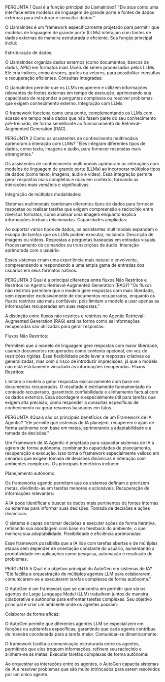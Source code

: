 PERGUNTA 1
Qual é a função principal do LlamaIndex?
"Ele atua como uma interface entre modelos de linguagem de grande porte e fontes de dados externas para estruturar e consultar dados."

O LlamaIndex é um framework especificamente projetado para permitir que modelos de linguagem de grande porte (LLMs) interajam com fontes de dados externas de maneira estruturada e eficiente. Sua função principal inclui:

Estruturação de dados:

O LlamaIndex organiza dados externos (como documentos, bancos de dados, APIs) em formatos mais fáceis de serem processados pelos LLMs.
Ele cria índices, como árvores, grafos ou vetores, para possibilitar consultas e recuperação eficientes.
Consultas integradas:

O LlamaIndex permite que os LLMs recuperem e utilizem informações relevantes de fontes externas em tempo de execução, aprimorando sua capacidade de responder a perguntas complexas ou resolver problemas que exigem conhecimento externo.
Integração com LLMs:

O framework funciona como uma ponte, complementando os LLMs com acesso em tempo real a dados que não fazem parte do seu conhecimento pré-treinado, de forma semelhante ao funcionamento do Retrieval-Augmented Generation (RAG).

PERGUNTA 2
Como os assistentes de conhecimento multimodais aprimoram a interação com LLMs?
"Eles integram diferentes tipos de dados, como texto, imagens e áudio, para fornecer respostas mais abrangentes."

Os assistentes de conhecimento multimodais aprimoram as interações com modelos de linguagem de grande porte (LLMs) ao incorporar múltiplos tipos de dados (como texto, imagens, áudio e vídeo). Essa integração permite gerar respostas mais completas e ricas em contexto, tornando as interações mais versáteis e significativas.

Integração de múltiplas modalidades:

Sistemas multimodais combinam diferentes tipos de dados para fornecer respostas ou realizar tarefas que exigem compreensão e raciocínio entre diversos formatos, como analisar uma imagem enquanto explica informações textuais relacionadas.
Capacidades ampliadas:

Ao suportar vários tipos de dados, os assistentes multimodais expandem o escopo de tarefas que os LLMs podem executar, incluindo:
Descrição de imagens ou vídeos.
Respostas a perguntas baseadas em entradas visuais.
Processamento de comandos ou transcrições de áudio.
Interação aprimorada com o usuário:

Esses sistemas criam uma experiência mais natural e envolvente, compreendendo e respondendo a uma ampla gama de entradas dos usuários em seus formatos nativos.

PERGUNTA 3
Qual é a principal diferença entre fluxos Não Restritos e Restritos no Agentic Retrieval-Augmented Generation (RAG)?
"Os fluxos não restritos permitem que o modelo gere respostas com mais liberdade, sem depender exclusivamente de documentos recuperados, enquanto os fluxos restritos são mais confiáveis, pois limitam o modelo a usar apenas as informações recuperadas em suas respostas."

A distinção entre fluxos não restritos e restritos no Agentic Retrieval-Augmented Generation (RAG) está na forma como as informações recuperadas são utilizadas para gerar respostas:

Fluxos Não Restritos:

Permitem que o modelo de linguagem gere respostas com maior liberdade, usando documentos recuperados como contexto opcional, em vez de restrições rígidas.
Essa flexibilidade pode levar a respostas criativas ou generalizadas, mas com o risco de introduzir imprecisões, já que o modelo não está estritamente vinculado às informações recuperadas.
Fluxos Restritos:

Limitam o modelo a gerar respostas exclusivamente com base em documentos recuperados.
O resultado é estritamente fundamentado no conteúdo recuperado, garantindo confiabilidade e alinhamento factual com os dados externos.
Essa abordagem é especialmente útil para tarefas que exigem alta precisão, como responder a consultas específicas de conhecimento ou gerar resumos baseados em fatos.

PERGUNTA 4Quais são os principais benefícios de um Framework de IA Agentic?
"Ele permite que sistemas de IA planejem, recuperem e ajam de forma autônoma com base em metas, aprimorando a adaptabilidade e a tomada de decisões."

Um Framework de IA Agentic é projetado para capacitar sistemas de IA a agirem de forma autônoma, combinando capacidades de planejamento, recuperação e execução. Isso torna o framework especialmente valioso em cenários que exigem tomada de decisões dinâmicas e interação com ambientes complexos. Os principais benefícios incluem:

Planejamento autônomo:

Os frameworks agentic permitem que os sistemas definam e priorizem metas, dividindo-as em tarefas menores e acionáveis.
Recuperação de informações relevantes:

A IA pode identificar e buscar os dados mais pertinentes de fontes internas ou externas para informar suas decisões.
Tomada de decisões e ações dinâmicas:

O sistema é capaz de tomar decisões e executar ações de forma iterativa, refinando sua abordagem com base no feedback do ambiente, o que melhora sua adaptabilidade.
Flexibilidade e eficiência aprimoradas:

Esse framework possibilita que a IA lide com tarefas abertas e de múltiplas etapas sem depender de orientação constante do usuário, aumentando a produtividade em aplicações como pesquisa, automação e resolução de problemas.

PERGUNTA 5
Qual é o objetivo principal do AutoGen em sistemas de IA?
"Ele facilita a orquestração de múltiplos agentes LLM para colaborarem, comunicarem-se e executarem tarefas complexas de forma autônoma."

O AutoGen é um framework que se concentra em permitir que vários agentes de Large Language Model (LLM) trabalhem juntos de maneira colaborativa e autônoma para enfrentar tarefas complexas. Seu objetivo principal é criar um ambiente onde os agentes possam:

Colaborar de forma eficaz:

O AutoGen permite que diferentes agentes LLM se especializem em funções ou subtarefas específicas, garantindo que cada agente contribua de maneira coordenada para a tarefa maior.
Comunicar-se dinamicamente:

O framework facilita a comunicação estruturada entre os agentes, permitindo que eles troquem informações, refinem seu raciocínio e alinhem-se às metas.
Executar tarefas complexas de forma autônoma:

Ao orquestrar as interações entre os agentes, o AutoGen capacita sistemas de IA a resolver problemas que são muito intrincados para serem resolvidos por um único agente.
